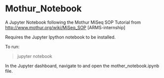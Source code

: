 # Mothur_Notebook
A Jupyter Notebook following the Mothur MiSeq SOP Tutorial from http://www.mothur.org/wiki/MiSeq_SOP [ARMS-internship]

Requires the Jupyter Ipython notebook to be installed.

To run:
>jupyter notebook

In the Jupyter dashboard, navigate to and open the mother_notebook.ipynb file.
